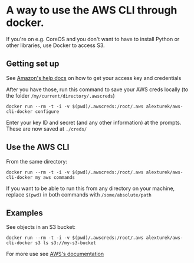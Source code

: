 # A way to use the AWS CLI through docker.

If you're on e.g. CoreOS and you don't want to have to install Python or other libraries, use Docker to access S3.

## Getting set up

See [Amazon's help docs](http://docs.aws.amazon.com/cli/latest/userguide/cli-chap-getting-set-up.html) on how to get your access key and credentials

After you have those, run this command to save your AWS creds locally (to the folder `/my/current/directory/.awscreds`)

    docker run --rm -t -i -v $(pwd)/.awscreds:/root/.aws alexturek/aws-cli-docker configure

Enter your key ID and secret (and any other information) at the prompts. These are now saved at `./creds/`

## Use the AWS CLI

From the same directory:

    docker run --rm -t -i -v $(pwd)/.awscreds:/root/.aws alexturek/aws-cli-docker my aws commands

If you want to be able to run this from any directory on your machine, replace `$(pwd)` in both commands with `/some/absolute/path`


## Examples

See objects in an S3 bucket:

    docker run --rm -t -i -v $(pwd)/.awscreds:/root/.aws alexturek/aws-cli-docker s3 ls s3://my-s3-bucket

For more use see [AWS's documentation](http://docs.aws.amazon.com/cli/latest/reference/)
